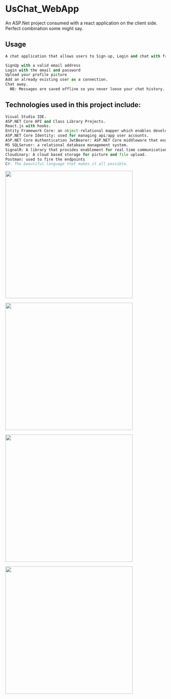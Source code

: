 # UsChat_WebApp

An ASP.Net project consumed with a react application on the client side. Perfect combination some might say.
## Usage

```python
A chat application that allows users to Sign-up, Login and chat with friends and family in real time.

SignUp with a valid email address
Login with the email and password
Upload your profile picture
Add an already existing user as a connection.
Chat away.
  NB: Messages are saved offline so you never loose your chat history.
```
## Technologies used in this project include:
```python
Visual Studio IDE.
ASP.NET Core API and Class Library Projects.
React.js with hooks.
Entity Framework Core: an object-relational mapper which enables developers to work with data using objects of domain specific classes without focusing on the underlying database where this data is stored.
ASP.NET Core Identity: used for managing api/app user accounts.
ASP.NET Core Authentication JwtBearer: ASP.NET Core middleware that enables an application to receive an OpenID Connect bearer token.
MS SQLServer: a relational database management system.
SignalR: A library that provides enablement for real time communication between client and server. It enables server-side code push content to connected clients as it happens, in real-time.
Cloudinary: A cloud based storage for picture and file upload.
Postman: used to fire the endpoints
C#: The beautiful language that makes it all possible.
```
<p> <img width="400px" src="https://user-images.githubusercontent.com/72900885/116894059-87fbe100-ac29-11eb-86f7-9f7e702a05cd.png"/> </p>
<p> <img width="400px" src="https://user-images.githubusercontent.com/72900885/116894754-533c5980-ac2a-11eb-889d-fa9ee6b2e319.png"/> </p>
<p> <img width="400px" src="https://user-images.githubusercontent.com/72900885/116894884-78c96300-ac2a-11eb-8ecf-b973c71c8d43.png"/> </p>
<p> <img width="400px" src="https://user-images.githubusercontent.com/72900885/116894951-8f6fba00-ac2a-11eb-87b3-48147432036f.png"/> </p>

